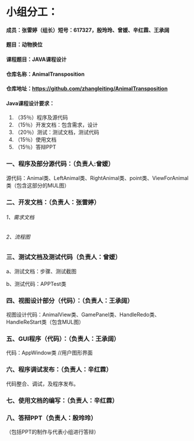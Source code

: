 # 小组分工：

#### 成员：张雷婷（组长）短号：617327，殷玲玲、曾媛、辛红霖、王承阔

#### 题目：动物换位

#### 课程题目：JAVA课程设计

#### 仓库名称：AnimalTransposition

#### 仓库地址：https://github.com/zhangleiting/AnimalTransposition

#### Java课程设计要求：

1. （35％）程序及源代码
2. （15％）开发文档：包含需求，设计
3. （20％）测试：测试文档，测试代码
4. （15％）使用文档
5. （15％）答辩PPT

### 一、程序及部分源代码：（负责人:曾媛）

源代码：Animal类、LeftAnimal类、RightAnimal类、point类、ViewForAnimal类（包含这部分的MUL图）

### 二、开发文档：（负责人：张雷婷）

###### 1、需求文档

###### 2、流程图

### 三、测试文档及测试代码（负责人：曾媛）

a、测试文档：步骤、测试截图

b、测试代码：APPTest类

### 四、视图设计部分（代码）：（负责人：王承阔）

视图设计代码：AnimalView类、GamePanel类、HandleRedo类、HandleReStart类（包含MUL图）

### 五、GUI程序（代码）：（负责人：王承阔）

代码：AppWindow类  //用户图形界面

### 六、程序调试发布：（负责人：辛红霖）  
代码整合、调试，及程序发布。

### 七、使用文档的编写：（负责人：辛红霖）

### 八、答辩PPT（负责人：殷玲玲）

（包括PPT的制作与代表小组进行答辩）













